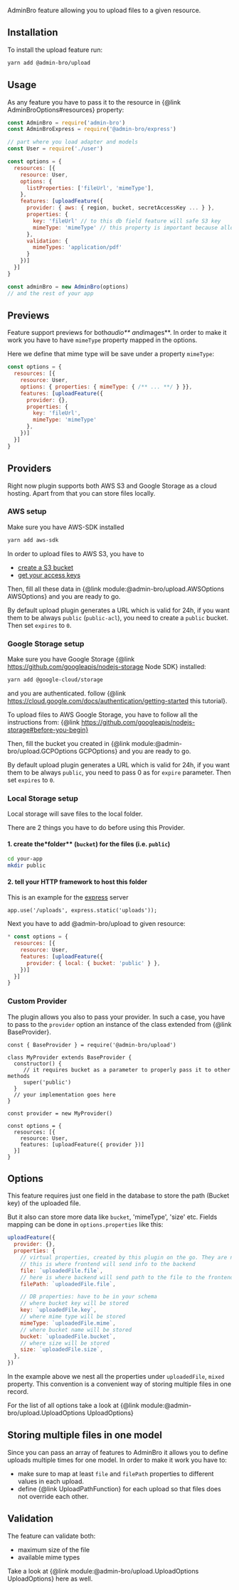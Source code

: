 AdminBro feature allowing you to upload files to a given resource.

## Installation

To install the upload feature run:

```bash
yarn add @admin-bro/upload
```

## Usage

As any feature you have to pass it to the resource in {@link AdminBroOptions#resources}
property:

```javascript
const AdminBro = require('admin-bro')
const AdminBroExpress = require('@admin-bro/express')

// part where you load adapter and models
const User = require('./user')

const options = {
  resources: [{
    resource: User,
    options: {
      listProperties: ['fileUrl', 'mimeType'],
    },
    features: [uploadFeature({
      provider: { aws: { region, bucket, secretAccessKey ... } },
      properties: {
        key: 'fileUrl' // to this db field feature will safe S3 key
        mimeType: 'mimeType' // this property is important because allows to have previews
      },
      validation: {
        mimeTypes: 'application/pdf'
      }
    })]
  }]
}

const adminBro = new AdminBro(options)
// and the rest of your app
```

## Previews

Feature support previews for both*audio** and*images**.
In order to make it work you have to have `mimeType` property mapped in the options.

Here we define that mime type will be save under a property `mimeType`:

```javascript
const options = {
  resources: [{
    resource: User,
    options: { properties: { mimeType: { /** ... **/ } }},
    features: [uploadFeature({
      provider: {},
      properties: {
        key: 'fileUrl',
        mimeType: 'mimeType'
      },
    })]
  }]
}
```

## Providers

Right now plugin supports both AWS S3 and Google Storage as a cloud hosting. Apart from that
you can store files locally.

### AWS setup

Make sure you have AWS-SDK installed

```bash
yarn add aws-sdk
```

In order to upload files to AWS S3, you have to
- [create a S3 bucket](https://docs.aws.amazon.com/AmazonS3/latest/user-guide/create-bucket.html)
- [get your access keys](https://docs.aws.amazon.com/powershell/latest/userguide/pstools-appendix-sign-up.html)

Then, fill all these data in {@link module:@admin-bro/upload.AWSOptions AWSOptions}
and you are ready to go.

By default upload plugin generates a URL which is valid for 24h, if you want them to be always
`public` (`public-acl`), you need to create a `public` bucket. Then set `expires` to `0`.

### Google Storage setup

Make sure you have Google Storage {@link https://github.com/googleapis/nodejs-storage Node SDK}
installed:

```sh
yarn add @google-cloud/storage
```


and you are authenticated. follow {@link https://cloud.google.com/docs/authentication/getting-started this tutorial}.

To upload files to AWS Google Storage, you have to follow all the instructions from:
{@link https://github.com/googleapis/nodejs-storage#before-you-begin}

Then, fill the bucket you created in {@link module:@admin-bro/upload.GCPOptions GCPOptions}
and you are ready to go.

By default upload plugin generates a URL which is valid for 24h, if you want them to be always
`public`, you need to pass 0 as for `expire` parameter. Then set `expires` to `0`.

### Local Storage setup

Local storage will save files to the local folder.

There are 2 things you have to do before using this Provider.

#### 1. create the*folder** (`bucket`) for the files (i.e. `public`)

```sh
cd your-app
mkdir public
```

#### 2. tell your HTTP framework to host this folder

This is an example for the [express](https://expressjs.com) server

```
app.use('/uploads', express.static('uploads'));
```

Next you have to add @admin-bro/upload to given resource:

```javascript
* const options = {
  resources: [{
    resource: User,
    features: [uploadFeature({
      provider: { local: { bucket: 'public' } },
    })]
  }]
}
```

### Custom Provider

The plugin allows you also to pass your provider. In such a case, you have to pass to the `provider`
option an instance of the class extended from {@link BaseProvider}.

```
const { BaseProvider } = require('@admin-bro/upload')

class MyProvider extends BaseProvider {
  constructor() {
     // it requires bucket as a parameter to properly pass it to other methods
     super('public')
  }
  // your implementation goes here
}

const provider = new MyProvider()

const options = {
  resources: [{
    resource: User,
    features: [uploadFeature({ provider })]
  }]
}
```

## Options

This feature requires just one field in the database to store the
path (Bucket key) of the uploaded file.

But it also can store more data like `bucket`, 'mimeType', 'size' etc. Fields mapping can be done
in `options.properties` like this:

```javascript
uploadFeature({
  provider: {},
  properties: {
    // virtual properties, created by this plugin on the go. They are not stored in the database
    // this is where frontend will send info to the backend
    file: `uploadedFile.file`,
    // here is where backend will send path to the file to the frontend [virtual property]
    filePath: `uploadedFile.file`,

    // DB properties: have to be in your schema
    // where bucket key will be stored
    key: `uploadedFile.key`,
    // where mime type will be stored
    mimeType: `uploadedFile.mime`,
    // where bucket name will be stored
    bucket: `uploadedFile.bucket`,
    // where size will be stored
    size: `uploadedFile.size`,
  },
})
```

In the example above we nest all the properties under `uploadedFile`, `mixed` property.
This convention is a convenient way of storing multiple files in one record.

For the list of all options take a look at
{@link module:@admin-bro/upload.UploadOptions UploadOptions}

## Storing multiple files in one model

Since you can pass an array of features to AdminBro it allows you to define uploads multiple times for
one model. In order to make it work you have to:

* make sure to map at least `file` and `filePath` properties to different values in each upload.
* define {@link UploadPathFunction} for each upload so that files does not override each other.

## Validation

The feature can validate both:
- maximum size of the file
- available mime types

Take a look at {@link module:@admin-bro/upload.UploadOptions UploadOptions} here as well.
